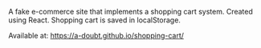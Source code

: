 A fake e-commerce site that implements a shopping cart system. Created using React.
Shopping cart is saved in localStorage.

Available at: https://a-doubt.github.io/shopping-cart/
